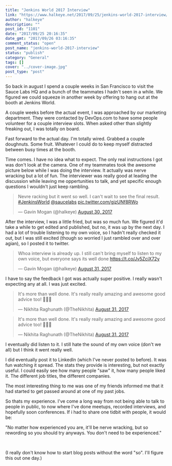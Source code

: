 ```yaml
---
title: "Jenkins World 2017 Interview"
link: "https://www.halkeye.net/2017/09/25/jenkins-world-2017-interview/"
author: "halkeye"
description: ""
post_id: "1101"
date: "2017/09/25 20:16:35"
date_gmt: "2017/09/26 03:16:35"
comment_status: "open"
post_name: "jenkins-world-2017-interview"
status: "publish"
category: "General"
tags: []
cover: "../cover-image.jpg"
post_type: "post"
---
```


So back in august I spend a couple weeks in San Francisco to visit the Sauce Labs HQ and a bunch of the teammates I hadn't seen in a while. We figured we could squeeze in another week by offering to hang out at the booth at Jenkins World.

A couple weeks before the actual event, I was approached by our marketing department. They were contacted by DevOps.com to have some people volunteer for a couple interview slots. When asked other than slightly freaking out, I was totally on board.

Fast forward to the actual day. I'm totally wired. Grabbed a couple doughnuts. Some fruit. Whatever I could do to keep myself distracted between busy times at the booth.

Time comes. I have no idea what to expect. The only real instructions I got was don't look at the camera. One of my teammates took the awesome picture below while I was doing the interview. It actually was nerve wracking but a lot of fun. The interviewer was really good at leading the discussion while leaving me oppertunities to talk, and yet specific enough questions I wouldn't just keep rambling.

<blockquote class="twitter-tweet" data-lang="en"><p lang="en" dir="ltr">Nevre racking but it went so well. I can&#39;t wait to see the final result. <a href="https://twitter.com/hashtag/JenkinsWorld?src=hash&amp;ref_src=twsrc%5Etfw">#JenkinsWorld</a> <a href="https://twitter.com/saucelabs?ref_src=twsrc%5Etfw">@saucelabs</a> <a href="https://t.co/gjzUNf8RWo">pic.twitter.com/gjzUNf8RWo</a></p>&mdash; Gavin Mogan (@halkeye) <a href="https://twitter.com/halkeye/status/902987709609680897?ref_src=twsrc%5Etfw">August 30, 2017</a></blockquote>

After the interview, I was a little fried, but was so much fun. We figured it'd take a while to get edited and published, but no, it was up by the next day. I had a lot of trouble listening to my own voice, so I hadn't really checked it out, but I was still excited (though so worried I just rambled over and over agian), so I posted it to twitter.

<blockquote class="twitter-tweet" data-lang="en"><p lang="en" dir="ltr">Whoa interview is already up. I still can&#39;t bring myself to listen to my own voice, but everyone says its well done <a href="https://t.co/Jv5ZciX72y">https://t.co/Jv5ZciX72y</a></p>&mdash; Gavin Mogan (@halkeye) <a href="https://twitter.com/halkeye/status/903366982040354816?ref_src=twsrc%5Etfw">August 31, 2017</a></blockquote>

I have to say the feedback I got was actually super positive. I really wasn't expecting any at all. I was just excited.

<blockquote class="twitter-tweet" data-lang="en"><p lang="en" dir="ltr">It&#39;s more than well done. It&#39;s really really amazing and awesome good advice too! 🎉🎉🎉</p>&mdash; Nikhita Raghunath (@TheNikhita) <a href="https://twitter.com/TheNikhita/status/903375644284858369?ref_src=twsrc%5Etfw">August 31, 2017</a></blockquote>

<blockquote class="twitter-tweet" data-lang="en"><p lang="en" dir="ltr">It&#39;s more than well done. It&#39;s really really amazing and awesome good advice too! 🎉🎉🎉</p>&mdash; Nikhita Raghunath (@TheNikhita) <a href="https://twitter.com/TheNikhita/status/903375644284858369?ref_src=twsrc%5Etfw">August 31, 2017</a></blockquote>

I eventually did listen to it. I still hate the sound of my own voice (don't we all) but I think it went really well.

I did eventually post it to LinkedIn (which I've never posted to before). It was fun watching it spread. The stats they provide is interesting, but not exactly useful. I could easily see how many people "saw" it, how many people liked it. The different job titles, the different companies.

The most interesting thing to me was one of my friends informed me that it had started to get passed around at one of my past jobs.

So thats my experience. I've come a long way from not being able to talk to people in public, to now where I've done meetups, recorded interviews, and hopefully soon conferences. If i had to share one tidbit with people, it would be:



"No matter how experienced you are, it'll be nerve wracking, but so rewording so you should try anyways. You don't need to be experienced."



 

(I really don't know how to start blog posts without the word "so". I'll figure this out one day.)
